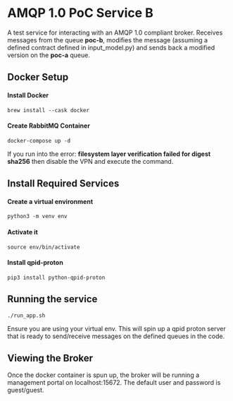 # AMQP 1.0 PoC Service B
A test service for interacting with an AMQP 1.0 compliant broker.
Receives messages from the queue **poc-b**, modifies the message (assuming a defined contract defined in input_model.py)
and sends back a modified version on the **poc-a** queue.

## Docker Setup
#### Install Docker
`brew install --cask docker`

#### Create RabbitMQ Container
`docker-compose up -d`

If you run into the error: **filesystem layer verification failed for digest sha256**
then disable the VPN and execute the command.

## Install Required Services
#### Create a virtual environment
`python3 -m venv env`

#### Activate it
`source env/bin/activate`

#### Install qpid-proton
`pip3 install python-qpid-proton`


## Running the service
`./run_app.sh`

Ensure you are using your virtual env. This will spin up a qpid proton server that is ready to send/receive messages on the defined queues in the code.

## Viewing the Broker
Once the docker container is spun up, the broker will be running a management portal on localhost:15672.
The default user and password is guest/guest.
